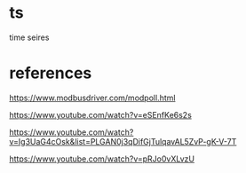 # ts
time seires

# references

https://www.modbusdriver.com/modpoll.html

https://www.youtube.com/watch?v=eSEnfKe6s2s

https://www.youtube.com/watch?v=Ig3UaG4cOsk&list=PLGAN0j3qDifGjTulqavAL5ZvP-gK-V-7T

https://www.youtube.com/watch?v=pRJo0vXLvzU